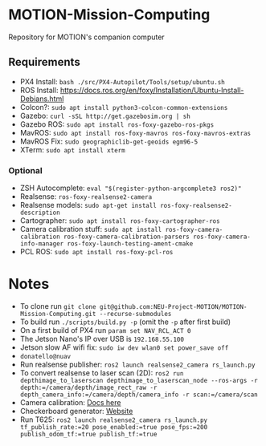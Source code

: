 # MOTION-Mission-Computing
Repository for MOTION's companion computer

## Requirements
- PX4 Install: `bash ./src/PX4-Autopilot/Tools/setup/ubuntu.sh`
- ROS Install: https://docs.ros.org/en/foxy/Installation/Ubuntu-Install-Debians.html
- Colcon?: `sudo apt install python3-colcon-common-extensions`
- Gazebo: `curl -sSL http://get.gazebosim.org | sh`
- Gazebo ROS: `sudo apt install ros-foxy-gazebo-ros-pkgs`
- MavROS: `sudo apt install ros-foxy-mavros ros-foxy-mavros-extras`
- MavROS Fix: `sudo geographiclib-get-geoids egm96-5`
- XTerm: `sudo apt install xterm`

### Optional
- ZSH Autocomplete: `eval "$(register-python-argcomplete3 ros2)"`
- Realsense: `ros-foxy-realsense2-camera`
- Realsense models: `sudo apt-get install ros-foxy-realsense2-description`
- Cartographer: `sudo apt install ros-foxy-cartographer-ros`
- Camera calibration stuff: `sudo apt install ros-foxy-camera-calibration ros-foxy-camera-calibration-parsers ros-foxy-camera-info-manager ros-foxy-launch-testing-ament-cmake`
- PCL ROS: `sudo apt install ros-foxy-pcl-ros`

# Notes
- To clone run `git clone git@github.com:NEU-Project-MOTION/MOTION-Mission-Computing.git --recurse-submodules`
- To build run `./scripts/build.py -p` (omit the `-p` after first build)
- On a first build of PX4 run `param set NAV_RCL_ACT 0` 
- The Jetson Nano's IP over USB is `192.168.55.100`
- Jetson slow AF wifi fix: `sudo iw dev wlan0 set power_save off`
- `donatello@nuav`
- Run realsense publisher: `ros2 launch realsense2_camera rs_launch.py`
- To convert realsense to laser scan (2D): `ros2 run depthimage_to_laserscan depthimage_to_laserscan_node --ros-args -r depth:=/camera/depth/image_rect_raw -r depth_camera_info:=/camera/depth/camera_info -r scan:=/camera/scan`
- Camera calibration: [Docs here](https://navigation.ros.org/tutorials/docs/camera_calibration.html)
- Checkerboard generator: [Website](https://calib.io/pages/camera-calibration-pattern-generator)
- Run T625: `ros2 launch realsense2_camera rs_launch.py tf_publish_rate:=20 pose_enabled:=true pose_fps:=200 publish_odom_tf:=true publish_tf:=true`

